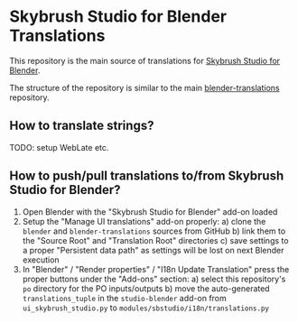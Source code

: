 # Skybrush Studio for Blender Translations

This repository is the main source of translations for [Skybrush Studio for Blender](https://github.com/skybrush-io/studio-blender).

The structure of the repository is similar to the main [blender-translations](https://github.com/blender/blender-translations) repository.

## How to translate strings?

TODO: setup WebLate etc.

## How to push/pull translations to/from Skybrush Studio for Blender?

1. Open Blender with the "Skybrush Studio for Blender" add-on loaded
2. Setup the "Manage UI translations" add-on properly:
    a) clone the `blender` and `blender-translations` sources from GitHub
    b) link them to the "Source Root" and "Translation Root" directories
    c) save settings to a proper "Persistent data path" as settings will be lost on next Blender execution
3. In "Blender" / "Render properties" / "I18n Update Translation" press the proper buttons under the "Add-ons" section:
    a) select this repository's `po` directory for the PO inputs/outputs
    b) move the auto-generated `translations_tuple` in the `studio-blender` add-on from `ui_skybrush_studio.py` to `modules/sbstudio/i18n/translations.py` 


